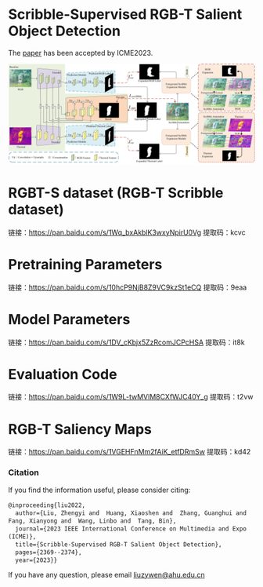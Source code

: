 # Scribble-Supervised RGB-T Salient Object Detection
The  [paper](RGBTScribble.pdf) has been accepted by ICME2023.


![Main](main.jpg)

# RGBT-S dataset (RGB-T Scribble dataset)
链接：https://pan.baidu.com/s/1Wq_bxAkblK3wxyNpirU0Vg 
提取码：kcvc 






# Pretraining Parameters
链接：https://pan.baidu.com/s/10hcP9NjB8Z9VC9kzSt1eCQ 
提取码：9eaa 

# Model Parameters
链接：https://pan.baidu.com/s/1DV_cKbjx5ZzRcomJCPcHSA 
提取码：it8k 

# Evaluation Code
链接：https://pan.baidu.com/s/1W9L-twMVlM8CXfWJC40Y_g 
提取码：t2vw 

# RGB-T Saliency Maps
链接：https://pan.baidu.com/s/1VGEHFnMm2fAiK_etfDRmSw 
提取码：kd42 

### Citation

If you find the information useful, please consider citing:

```
@inproceeding{liu2022,
  author={Liu, Zhengyi and  Huang, Xiaoshen and  Zhang, Guanghui and  Fang, Xianyong and  Wang, Linbo and  Tang, Bin},
  journal={2023 IEEE International Conference on Multimedia and Expo (ICME)}, 
  title={Scribble-Supervised RGB-T Salient Object Detection}, 
  pages={2369--2374},
  year={2023}}
```
If you have any question, please email  liuzywen@ahu.edu.cn
